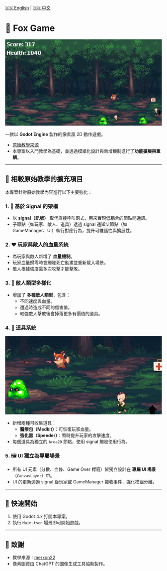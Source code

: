 [🇺🇸 English](README.md) | [🇨🇳 中文](README.zh.md)

# 🦊 Fox Game
![game_overview](./Screenshots/GameOverview.png)

一款以 **Godot Engine** 製作的像素風 2D 動作遊戲。

- [原始教學來源](https://merxon22.github.io/GodotArchive/zh/posts/beginner_2d/)
- 本專案以入門教學為基礎，並透過模組化設計與新增機制進行了**功能擴展與重構**。

---

## 🔧 相較原始教學的擴充項目

本專案針對原始教學內容進行以下主要強化：

### 1. 🧩 基於 Signal 的架構
- 以 **signal（訊號）** 取代直接呼叫函式，用來實現低耦合的節點間通訊。
- 子節點（如玩家、敵人、道具）透過 signal 通知父節點（如 GameManager、UI）執行對應行為，提升可維護性與擴展性。

### 2. ❤️ 玩家與敵人的血量系統
- 為玩家與敵人新增了 **血量機制**。
- 玩家血量歸零時會觸發死亡動畫並重新載入場景。
- 敵人根據強度需多次攻擊才能擊敗。

### 3. 👹 敵人類型多樣化
- 增加了 **多種敵人類型**，包含：
  - 不同速度與血量。
  - 遭遇時造成不同的傷害值。
  - 較強敵人擊敗後會掉落更多有價值的道具。

### 4. 🎁 道具系統
![item_overview](./Screenshots/ItemOverview.png)

- 新增兩種可收集道具：
  - **醫療包（Medkit）**：可恢復玩家血量。
  - **強化器（Speeder）**：暫時提升玩家的攻擊速度。
- 每個道具為獨立的 `Area2D` 節點，使用 signal 觸發使用行為。

### 5. 🖼️ UI 獨立為專屬場景
- 所有 UI 元素（分數、血條、Game Over 標籤）皆獨立設計在 **專屬 UI 場景**（`CanvasLayer`）中。
- UI 的更新透過 signal 從玩家或 GameManager 接收事件，強化模組分離。

---

## 🚀 快速開始

1. 使用 Godot 4.x 打開本專案。
2. 執行 `Main.tscn` 場景即可開始遊戲。

---

## 🧪 致謝

- 教學來源：[merxon22](https://merxon22.github.io/GodotArchive/zh/posts/beginner_2d/)
- 像素圖資由 ChatGPT 的圖像生成工具協助製作。
